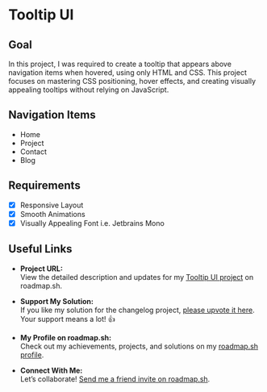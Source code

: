 # Tooltip UI
## Goal

In this project, I was required to create a tooltip that appears above navigation items when hovered, using only HTML and CSS. This project focuses on mastering CSS positioning, hover effects, and creating visually appealing tooltips without relying on JavaScript.

## Navigation Items

<ul>
  <li>Home</li>
  <li>Project</li>
  <li>Contact</li>
  <li>Blog</li>
</ul>

## Requirements

- [x] Responsive Layout
- [x] Smooth Animations
- [x] Visually Appealing Font i.e. Jetbrains Mono 

## Useful Links

- **Project URL:**  
  View the detailed description and updates for my [Tooltip UI project](https://roadmap.sh/projects/tooltip-ui) on roadmap.sh.

- **Support My Solution:**  
  If you like my solution for the changelog project, [please upvote it here](https://roadmap.sh/projects/tooltip-ui/solutions?u=6771443070129741a8ecdc00). Your support means a lot! 👍

- **My Profile on roadmap.sh:**  
  Check out my achievements, projects, and solutions on my [roadmap.sh profile](https://roadmap.sh/u/huzaifaakhtar).

- **Connect With Me:**  
  Let’s collaborate! [Send me a friend invite on roadmap.sh](https://roadmap.sh/befriend?u=6771443070129741a8ecdc00).
